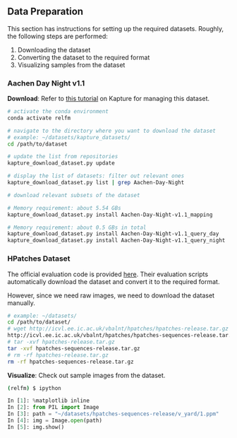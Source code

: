 ## Data Preparation

This section has instructions for setting up the required datasets. Roughly,
the following steps are performed:
1. Downloading the dataset
2. Converting the dataset to the required format
3. Visualizing samples from the dataset

### Aachen Day Night v1.1

**Download**: Refer to [this tutorial](https://github.com/naver/kapture/blob/main/doc/tutorial.adoc#download-a-dataset) on Kapture for managing this dataset.

```bash
# activate the conda environment
conda activate relfm

# navigate to the directory where you want to download the dataset
# example: ~/datasets/kapture_datasets/
cd /path/to/dataset

# update the list from repositories
kapture_download_dataset.py update

# display the list of datasets: filter out relevant ones
kapture_download_dataset.py list | grep Aachen-Day-Night

# download relevant subsets of the dataset

# Memory requirement: about 5.54 GBs
kapture_download_dataset.py install Aachen-Day-Night-v1.1_mapping

# Memory requirement: about 0.5 GBs in total
kapture_download_dataset.py install Aachen-Day-Night-v1.1_query_day
kapture_download_dataset.py install Aachen-Day-Night-v1.1_query_night
```

### HPatches Dataset

The official evaluation code is provided [here](https://github.com/hpatches/hpatches-dataset). Their evaluation scripts automatically download the dataset and convert it to the required format.

However, since we need raw images, we need to download the dataset manually.
```bash
# example: ~/datasets/
cd /path/to/dataset/
# wget http://icvl.ee.ic.ac.uk/vbalnt/hpatches/hpatches-release.tar.gz
http://icvl.ee.ic.ac.uk/vbalnt/hpatches/hpatches-sequences-release.tar.gz
# tar -xvf hpatches-release.tar.gz
tar -xvf hpatches-sequences-release.tar.gz
# rm -rf hpatches-release.tar.gz
rm -rf hpatches-sequences-release.tar.gz
```

**Visualize**: Check out sample images from the dataset.
```bash
(relfm) $ ipython
```
```python
In [1]: %matplotlib inline
In [2]: from PIL import Image
In [3]: path = "~/datasets/hpatches-sequences-release/v_yard/1.ppm"
In [4]: img = Image.open(path)
In [5]: img.show()
```